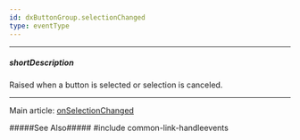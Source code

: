 ```yaml
---
id: dxButtonGroup.selectionChanged
type: eventType
---
```

---
##### shortDescription
Raised when a button is selected or selection is canceled.

---
Main article: [onSelectionChanged](/api-reference/10%20UI%20Components/dxButtonGroup/1%20Configuration/onSelectionChanged.md '/Documentation/ApiReference/UI_Components/dxButtonGroup/Configuration/#onSelectionChanged')

#####See Also#####
#include common-link-handleevents